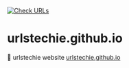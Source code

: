 [![Check URLs](https://github.com/urlstechie/urlstechie.github.io/workflows/Check%20URLs/badge.svg?branch=master)](https://github.com/urlstechie/urlstechie.github.io/runs/524862275?check_suite_focus=true)

# urlstechie.github.io
:link: urlstechie website [urlstechie.github.io](https://urlstechie.github.io/)

